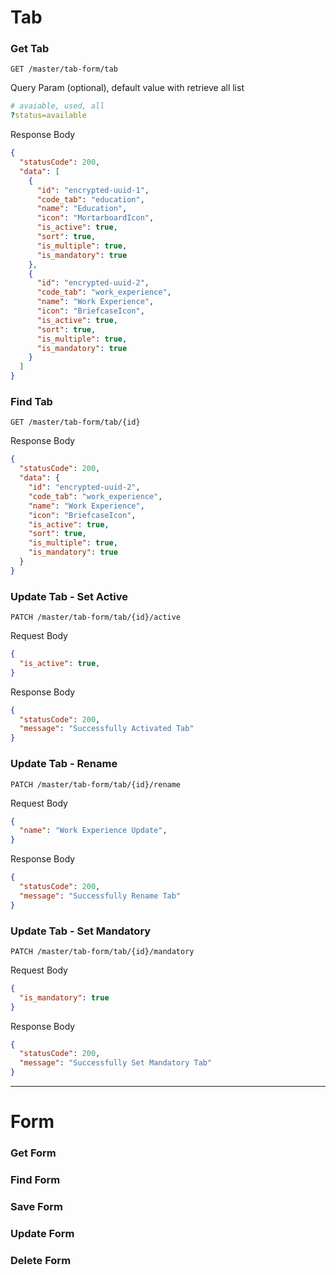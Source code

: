 # Tab

### Get Tab
`GET /master/tab-form/tab`

Query Param (optional), default value with retrieve all list
```yaml
# avaiable, used, all
?status=available
```

Response Body
```json
{
  "statusCode": 200,
  "data": [
    {
      "id": "encrypted-uuid-1",
      "code_tab": "education",
      "name": "Education",
      "icon": "MortarboardIcon",
      "is_active": true,
      "sort": true,
      "is_multiple": true,
      "is_mandatory": true
    },
    {
      "id": "encrypted-uuid-2",
      "code_tab": "work_experience",
      "name": "Work Experience",
      "icon": "BriefcaseIcon",
      "is_active": true,
      "sort": true,
      "is_multiple": true,
      "is_mandatory": true
    }
  ]
}
```

### Find Tab
`GET /master/tab-form/tab/{id}`

Response Body
```json
{
  "statusCode": 200,
  "data": {
    "id": "encrypted-uuid-2",
    "code_tab": "work_experience",
    "name": "Work Experience",
    "icon": "BriefcaseIcon",
    "is_active": true,
    "sort": true,
    "is_multiple": true,
    "is_mandatory": true
  }
}
```

### Update Tab - Set Active
`PATCH /master/tab-form/tab/{id}/active`

Request Body
```json
{
  "is_active": true,
}
```

Response Body
```json
{
  "statusCode": 200,
  "message": "Successfully Activated Tab"
}
```

### Update Tab - Rename
`PATCH /master/tab-form/tab/{id}/rename`

Request Body
```json
{
  "name": "Work Experience Update",
}
```

Response Body
```json
{
  "statusCode": 200,
  "message": "Successfully Rename Tab"
}
```

### Update Tab - Set Mandatory
`PATCH /master/tab-form/tab/{id}/mandatory`

Request Body
```json
{
  "is_mandatory": true
}
```

Response Body
```json
{
  "statusCode": 200,
  "message": "Successfully Set Mandatory Tab"
}
```

<hr>

# Form

### Get Form

### Find Form

### Save Form

### Update Form 

### Delete Form
